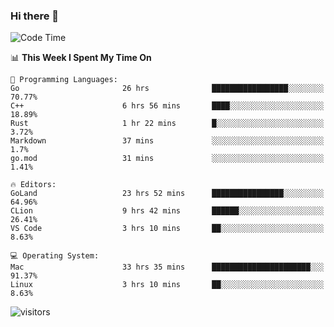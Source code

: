 ### Hi there 👋

<!--
**CrazyCollin/crazycollin** is a ✨ _special_ ✨ repository because its `README.md` (this file) appears on your GitHub profile.

Here are some ideas to get you started:

- 🔭 I’m currently working on ...
- 🌱 I’m currently learning ...
- 👯 I’m looking to collaborate on ...
- 🤔 I’m looking for help with ...
- 💬 Ask me about ...
- 📫 How to reach me: ...
- 😄 Pronouns: ...
- ⚡ Fun fact: ...
-->

<!--START_SECTION:waka-->
![Code Time](http://img.shields.io/badge/Code%20Time-223%20hrs%2022%20mins-blue)

📊 **This Week I Spent My Time On** 

```text
💬 Programming Languages: 
Go                       26 hrs              █████████████████░░░░░░░░   70.77% 
C++                      6 hrs 56 mins       ████░░░░░░░░░░░░░░░░░░░░░   18.89% 
Rust                     1 hr 22 mins        █░░░░░░░░░░░░░░░░░░░░░░░░   3.72% 
Markdown                 37 mins             ░░░░░░░░░░░░░░░░░░░░░░░░░   1.7% 
go.mod                   31 mins             ░░░░░░░░░░░░░░░░░░░░░░░░░   1.41%

🔥 Editors: 
GoLand                   23 hrs 52 mins      ████████████████░░░░░░░░░   64.96% 
CLion                    9 hrs 42 mins       ██████░░░░░░░░░░░░░░░░░░░   26.41% 
VS Code                  3 hrs 10 mins       ██░░░░░░░░░░░░░░░░░░░░░░░   8.63%

💻 Operating System: 
Mac                      33 hrs 35 mins      ██████████████████████░░░   91.37% 
Linux                    3 hrs 10 mins       ██░░░░░░░░░░░░░░░░░░░░░░░   8.63%

```


<!--END_SECTION:waka-->


![visitors](https://visitor-badge.glitch.me/badge?page_id=crazycollin.crazycollin&left_color=green&right_color=red)
